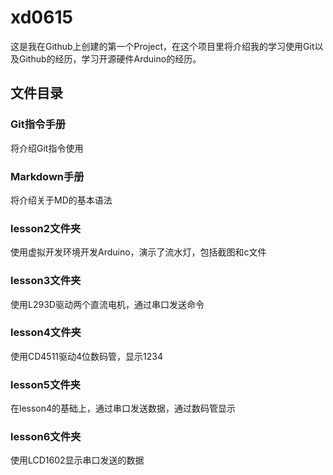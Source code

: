 # xd0615
这是我在Github上创建的第一个Project，在这个项目里将介绍我的学习使用Git以及Github的经历，学习开源硬件Arduino的经历。
## 文件目录
### Git指令手册
将介绍Git指令使用
### Markdown手册
将介绍关于MD的基本语法
### lesson2文件夹
使用虚拟开发环境开发Arduino，演示了流水灯，包括截图和c文件
### lesson3文件夹
使用L293D驱动两个直流电机，通过串口发送命令
### lesson4文件夹
使用CD4511驱动4位数码管，显示1234
### lesson5文件夹
在lesson4的基础上，通过串口发送数据，通过数码管显示
### lesson6文件夹
使用LCD1602显示串口发送的数据
